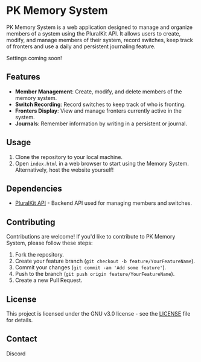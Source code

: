 # PK Memory System

PK Memory System is a web application designed to manage and organize members of a system using the PluralKit API. It allows users to create, modify, and manage members of their system, record switches, keep track of fronters and use a daily and persistent journaling feature.

Settings coming soon!

## Features

- **Member Management**: Create, modify, and delete members of the memory system.
- **Switch Recording**: Record switches to keep track of who is fronting.
- **Fronters Display**: View and manage fronters currently active in the system.
- **Journals**: Remember information by writing in a persistent or journal.

## Usage

1. Clone the repository to your local machine.
2. Open `index.html` in a web browser to start using the Memory System.
   Alternatively, host the website yourself!

## Dependencies

- [PluralKit API](https://pluralkit.me/) - Backend API used for managing members and switches.

## Contributing

Contributions are welcome! If you'd like to contribute to PK Memory System, please follow these steps:

1. Fork the repository.
2. Create your feature branch (`git checkout -b feature/YourFeatureName`).
3. Commit your changes (`git commit -am 'Add some feature'`).
4. Push to the branch (`git push origin feature/YourFeatureName`).
5. Create a new Pull Request.

## License

This project is licensed under the GNU v3.0 license - see the [LICENSE](LICENSE) file for details.

## Contact

Discord 
